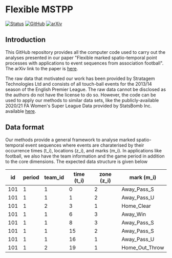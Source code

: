 Flexible MSTPP
================

[![Status](https://www.repostatus.org/badges/latest/active.svg)](https://github.com/ForeStats/flexible-msttp-football)
[![GitHub](https://img.shields.io/github/license/ForeStats/flexible-msttp-football)](https://opensource.org/licenses/GPL-3.0)
[![arXiv](https://img.shields.io/badge/arXiv-2103.04647-blue.svg)](https://arxiv.org/abs/2103.04647)

## Introduction

This GitHub repository provides all the computer code used to carry out the analyses presented 
in our paper "Flexible marked spatio-temporal point processes with applications to event sequences 
from association football". The arXiv link to the paper is [here](https://arxiv.org/abs/2103.04647).

The raw data that motivated our work has been provided by Stratagem Technologies Ltd and consists 
of all touch-ball events for the 2013/14 season of the English Premier League. The raw data cannot 
be disclosed as the authors do not have the license to do so. However, the code can be used to apply 
our methods to similar data sets, like the publicly-available 2020/21 FA Women's Super League Data 
provided by StatsBomb Inc. available [here](https://github.com/statsbomb/open-data).

## Data format

Our methods provide a general framework to analyse marked spatio-temporal event sequences where 
events are charaterised by their occurrence times (t\_i), locations (z\_i), and marks (m\_i). In 
applications like football, we also have the team information and the game period in addition to 
the core dimensions. The expected data structure is given below

| id | period | team\_id | time (t\_i) | zone (z\_i) | mark (m\_i) |
| --- | --- | --- | --- | --- | --- |
|  101 | 1 | 1 | 0 | 2 | Away\_Pass\_S |
|  101 | 1 | 1 | 1 | 2 | Away\_Pass\_U |
|  101 | 1 | 2 | 3 | 1 | Home\_Clear |
|  101 | 1 | 1 | 6 | 3 | Away\_Win | 
|  101 | 1 | 1 | 8 | 3 | Away\_Pass\_S |
|  101 | 1 | 1 | 15 | 2 | Away\_Pass\_S |
|  101 | 1 | 1 | 16 | 1 | Away\_Pass\_U |
|  101 | 1 | 2 | 19 | 1 | Home\_Out\_Throw |
